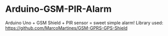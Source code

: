 # Arduino-GSM-PIR-Alarm
Arduino Uno + GSM Shield + PIR sensor = sweet simple alarm!
Library used:  https://github.com/MarcoMartines/GSM-GPRS-GPS-Shield
